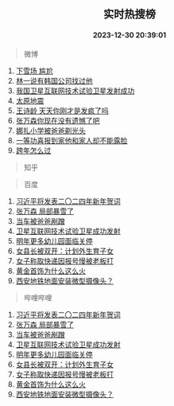 <div align="center"><h2>实时热搜榜</h2><h4>2023-12-30 20:39:01</h4></div>

> 微博  

1. [下雪场 尴尬](https://s.weibo.com/weibo?q=%E4%B8%8B%E9%9B%AA%E5%9C%BA%20%E5%B0%B4%E5%B0%AC&t=31&band_rank=1&Refer=top)<br />
2. [林一说有韩国公司找过他](https://s.weibo.com/weibo?q=%23%E6%9E%97%E4%B8%80%E8%AF%B4%E6%9C%89%E9%9F%A9%E5%9B%BD%E5%85%AC%E5%8F%B8%E6%89%BE%E8%BF%87%E4%BB%96%23&t=31&band_rank=2&Refer=top)<br />
3. [我国卫星互联网技术试验卫星发射成功](https://s.weibo.com/weibo?q=%23%E6%88%91%E5%9B%BD%E5%8D%AB%E6%98%9F%E4%BA%92%E8%81%94%E7%BD%91%E6%8A%80%E6%9C%AF%E8%AF%95%E9%AA%8C%E5%8D%AB%E6%98%9F%E5%8F%91%E5%B0%84%E6%88%90%E5%8A%9F%23&t=31&band_rank=3&Refer=top)<br />
4. [太原地震](https://s.weibo.com/weibo?q=%E5%A4%AA%E5%8E%9F%E5%9C%B0%E9%9C%87&t=31&band_rank=4&Refer=top)<br />
5. [王诗龄 天天你刚才是发疯了吗](https://s.weibo.com/weibo?q=%E7%8E%8B%E8%AF%97%E9%BE%84%20%E5%A4%A9%E5%A4%A9%E4%BD%A0%E5%88%9A%E6%89%8D%E6%98%AF%E5%8F%91%E7%96%AF%E4%BA%86%E5%90%97&t=31&band_rank=5&Refer=top)<br />
6. [张万森你现在没有遗憾了吧](https://s.weibo.com/weibo?q=%E5%BC%A0%E4%B8%87%E6%A3%AE%E4%BD%A0%E7%8E%B0%E5%9C%A8%E6%B2%A1%E6%9C%89%E9%81%97%E6%86%BE%E4%BA%86%E5%90%A7&t=31&band_rank=6&Refer=top)<br />
7. [娜扎小学被爸爸剃光头](https://s.weibo.com/weibo?q=%E5%A8%9C%E6%89%8E%E5%B0%8F%E5%AD%A6%E8%A2%AB%E7%88%B8%E7%88%B8%E5%89%83%E5%85%89%E5%A4%B4&t=31&band_rank=7&Refer=top)<br />
8. [一等功喜报到家他和家人却不能露脸](https://s.weibo.com/weibo?q=%23%E4%B8%80%E7%AD%89%E5%8A%9F%E5%96%9C%E6%8A%A5%E5%88%B0%E5%AE%B6%E4%BB%96%E5%92%8C%E5%AE%B6%E4%BA%BA%E5%8D%B4%E4%B8%8D%E8%83%BD%E9%9C%B2%E8%84%B8%23&t=31&band_rank=8&Refer=top)<br />
9. [跨年怎么过](https://s.weibo.com/weibo?q=%E8%B7%A8%E5%B9%B4%E6%80%8E%E4%B9%88%E8%BF%87&t=31&band_rank=9&Refer=top)<br />

> 知乎  


> 百度  

1. [习近平将发表二〇二四年新年贺词](https://www.baidu.com/s?wd=%E4%B9%A0%E8%BF%91%E5%B9%B3%E5%B0%86%E5%8F%91%E8%A1%A8%E4%BA%8C%E3%80%87%E4%BA%8C%E5%9B%9B%E5%B9%B4%E6%96%B0%E5%B9%B4%E8%B4%BA%E8%AF%8D&sa=fyb_news&rsv_dl=fyb_news)<br />
2. [张万森 局部暴雪了](https://www.baidu.com/s?wd=%E5%BC%A0%E4%B8%87%E6%A3%AE+%E5%B1%80%E9%83%A8%E6%9A%B4%E9%9B%AA%E4%BA%86&sa=fyb_news&rsv_dl=fyb_news)<br />
3. [当车被爸爸剐蹭](https://www.baidu.com/s?wd=%E5%BD%93%E8%BD%A6%E8%A2%AB%E7%88%B8%E7%88%B8%E5%89%90%E8%B9%AD&sa=fyb_news&rsv_dl=fyb_news)<br />
4. [卫星互联网技术试验卫星成功发射](https://www.baidu.com/s?wd=%E5%8D%AB%E6%98%9F%E4%BA%92%E8%81%94%E7%BD%91%E6%8A%80%E6%9C%AF%E8%AF%95%E9%AA%8C%E5%8D%AB%E6%98%9F%E6%88%90%E5%8A%9F%E5%8F%91%E5%B0%84&sa=fyb_news&rsv_dl=fyb_news)<br />
5. [明年更多幼儿园面临关停](https://www.baidu.com/s?wd=%E6%98%8E%E5%B9%B4%E6%9B%B4%E5%A4%9A%E5%B9%BC%E5%84%BF%E5%9B%AD%E9%9D%A2%E4%B8%B4%E5%85%B3%E5%81%9C&sa=fyb_news&rsv_dl=fyb_news)<br />
6. [女县长被双开：计划外生育子女](https://www.baidu.com/s?wd=%E5%A5%B3%E5%8E%BF%E9%95%BF%E8%A2%AB%E5%8F%8C%E5%BC%80%EF%BC%9A%E8%AE%A1%E5%88%92%E5%A4%96%E7%94%9F%E8%82%B2%E5%AD%90%E5%A5%B3&sa=fyb_news&rsv_dl=fyb_news)<br />
7. [女子称取快递因报号慢被老板打](https://www.baidu.com/s?wd=%E5%A5%B3%E5%AD%90%E7%A7%B0%E5%8F%96%E5%BF%AB%E9%80%92%E5%9B%A0%E6%8A%A5%E5%8F%B7%E6%85%A2%E8%A2%AB%E8%80%81%E6%9D%BF%E6%89%93&sa=fyb_news&rsv_dl=fyb_news)<br />
8. [黄金首饰为什么这么火](https://www.baidu.com/s?wd=%E9%BB%84%E9%87%91%E9%A6%96%E9%A5%B0%E4%B8%BA%E4%BB%80%E4%B9%88%E8%BF%99%E4%B9%88%E7%81%AB&sa=fyb_news&rsv_dl=fyb_news)<br />
9. [西安地铁地面安装微型摄像头？](https://www.baidu.com/s?wd=%E8%A5%BF%E5%AE%89%E5%9C%B0%E9%93%81%E5%9C%B0%E9%9D%A2%E5%AE%89%E8%A3%85%E5%BE%AE%E5%9E%8B%E6%91%84%E5%83%8F%E5%A4%B4%EF%BC%9F&sa=fyb_news&rsv_dl=fyb_news)<br />

> 哔哩哔哩  

1. [习近平将发表二〇二四年新年贺词](https://www.baidu.com/s?wd=%E4%B9%A0%E8%BF%91%E5%B9%B3%E5%B0%86%E5%8F%91%E8%A1%A8%E4%BA%8C%E3%80%87%E4%BA%8C%E5%9B%9B%E5%B9%B4%E6%96%B0%E5%B9%B4%E8%B4%BA%E8%AF%8D&sa=fyb_news&rsv_dl=fyb_news)<br />
2. [张万森 局部暴雪了](https://www.baidu.com/s?wd=%E5%BC%A0%E4%B8%87%E6%A3%AE+%E5%B1%80%E9%83%A8%E6%9A%B4%E9%9B%AA%E4%BA%86&sa=fyb_news&rsv_dl=fyb_news)<br />
3. [当车被爸爸剐蹭](https://www.baidu.com/s?wd=%E5%BD%93%E8%BD%A6%E8%A2%AB%E7%88%B8%E7%88%B8%E5%89%90%E8%B9%AD&sa=fyb_news&rsv_dl=fyb_news)<br />
4. [卫星互联网技术试验卫星成功发射](https://www.baidu.com/s?wd=%E5%8D%AB%E6%98%9F%E4%BA%92%E8%81%94%E7%BD%91%E6%8A%80%E6%9C%AF%E8%AF%95%E9%AA%8C%E5%8D%AB%E6%98%9F%E6%88%90%E5%8A%9F%E5%8F%91%E5%B0%84&sa=fyb_news&rsv_dl=fyb_news)<br />
5. [明年更多幼儿园面临关停](https://www.baidu.com/s?wd=%E6%98%8E%E5%B9%B4%E6%9B%B4%E5%A4%9A%E5%B9%BC%E5%84%BF%E5%9B%AD%E9%9D%A2%E4%B8%B4%E5%85%B3%E5%81%9C&sa=fyb_news&rsv_dl=fyb_news)<br />
6. [女县长被双开：计划外生育子女](https://www.baidu.com/s?wd=%E5%A5%B3%E5%8E%BF%E9%95%BF%E8%A2%AB%E5%8F%8C%E5%BC%80%EF%BC%9A%E8%AE%A1%E5%88%92%E5%A4%96%E7%94%9F%E8%82%B2%E5%AD%90%E5%A5%B3&sa=fyb_news&rsv_dl=fyb_news)<br />
7. [女子称取快递因报号慢被老板打](https://www.baidu.com/s?wd=%E5%A5%B3%E5%AD%90%E7%A7%B0%E5%8F%96%E5%BF%AB%E9%80%92%E5%9B%A0%E6%8A%A5%E5%8F%B7%E6%85%A2%E8%A2%AB%E8%80%81%E6%9D%BF%E6%89%93&sa=fyb_news&rsv_dl=fyb_news)<br />
8. [黄金首饰为什么这么火](https://www.baidu.com/s?wd=%E9%BB%84%E9%87%91%E9%A6%96%E9%A5%B0%E4%B8%BA%E4%BB%80%E4%B9%88%E8%BF%99%E4%B9%88%E7%81%AB&sa=fyb_news&rsv_dl=fyb_news)<br />
9. [西安地铁地面安装微型摄像头？](https://www.baidu.com/s?wd=%E8%A5%BF%E5%AE%89%E5%9C%B0%E9%93%81%E5%9C%B0%E9%9D%A2%E5%AE%89%E8%A3%85%E5%BE%AE%E5%9E%8B%E6%91%84%E5%83%8F%E5%A4%B4%EF%BC%9F&sa=fyb_news&rsv_dl=fyb_news)<br />
